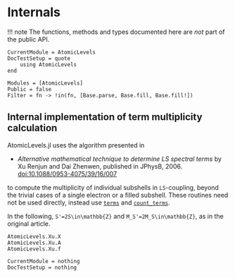# Internals

!!! note
    The functions, methods and types documented here are _not_ part of the public API.

```@meta
CurrentModule = AtomicLevels
DocTestSetup = quote
    using AtomicLevels
end
```

```@autodocs
Modules = [AtomicLevels]
Public = false
Filter = fn -> !in(fn, [Base.parse, Base.fill, Base.fill!])
```

## Internal implementation of term multiplicity calculation

AtomicLevels.jl uses the algorithm presented in

- _Alternative mathematical technique to determine LS spectral terms_
  by Xu Renjun and Dai Zhenwen, published in JPhysB, 2006.
  [doi:10.1088/0953-4075/39/16/007](https://dx.doi.org/10.1088/0953-4075/39/16/007)

to compute the multiplicity of individual subshells in ``LS``-coupling, beyond the
trivial cases of a single electron or a filled subshell. These
routines need not be used directly, instead use [`terms`](@ref) and
[`count_terms`](@ref).

In the following, ``S'=2S\in\mathbb{Z}`` and
``M_S'=2M_S\in\mathbb{Z}``, as in the original article.

```@docs
AtomicLevels.Xu.X
AtomicLevels.Xu.A
AtomicLevels.Xu.f
```

```@meta
CurrentModule = nothing
DocTestSetup = nothing
```
